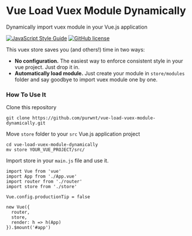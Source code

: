 # Vue Load Vuex Module Dynamically
Dynamically import vuex module in your Vue.js application

[![JavaScript Style Guide](https://img.shields.io/badge/code_style-standard-brightgreen.svg)](https://standardjs.com)
[![GitHub license](https://img.shields.io/badge/license-MIT-blue.svg)](https://github.com/belajarpythoncom/belajarpython.com/blob/master/LICENSE)

This vuex store saves you (and others!) time in two ways:

- **No configuration.** The easiest way to enforce consistent style in your vue
  project. Just drop it in.
- **Automatically load module.** Just create your module in `store/modules` folder and say goodbye to import vuex module one by one.


### How To Use It

Clone this repository
```
git clone https://github.com/purwnt/vue-load-vuex-module-dynamically.git
```

Move `store` folder to your `src` Vue.js application project
```
cd vue-load-vuex-module-dynamically
mv store YOUR_VUE_PROJECT/src/
```

Import store in your `main.js` file and use it.
```
import Vue from 'vue'
import App from './App.vue'
import router from './router'
import store from './store'

Vue.config.productionTip = false

new Vue({
  router,
  store,
  render: h => h(App)
}).$mount('#app')

```
